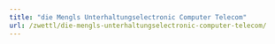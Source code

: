 ```yaml
---
title: "die Mengls Unterhaltungselectronic Computer Telecom"
url: /zwettl/die-mengls-unterhaltungselectronic-computer-telecom/
---
```

